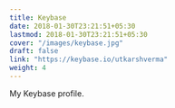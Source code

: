 ```yaml
---
title: Keybase
date: 2018-01-30T23:21:51+05:30
lastmod: 2018-01-30T23:21:51+05:30
cover: "/images/keybase.jpg"
draft: false
link: "https://keybase.io/utkarshverma"
weight: 4
---
```


My Keybase profile.

<!--more-->

